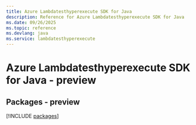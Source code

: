 ```yaml
---
title: Azure Lambdatesthyperexecute SDK for Java
description: Reference for Azure Lambdatesthyperexecute SDK for Java
ms.date: 09/26/2025
ms.topic: reference
ms.devlang: java
ms.service: lambdatesthyperexecute
---
```

# Azure Lambdatesthyperexecute SDK for Java - preview
## Packages - preview
[!INCLUDE [packages](lambdatesthyperexecute-index.md)]